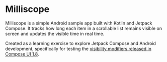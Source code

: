 # Milliscope

Milliscope is a simple Android sample app built with Kotlin and Jetpack Compose.
It tracks how long each item in a scrollable list remains visible on screen and
updates the visible time in real time.

Created as a learning exercise to explore Jetpack Compose and Android development, specifically for
testing the [visibility modifiers released in Compose UI 1.8](https://android-developers.googleblog.com/2025/08/whats-new-in-jetpack-compose-august-25-release.html).